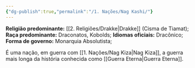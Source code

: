 ```yaml
---
{"dg-publish":true,"permalink":"/1. Nações/Nag Kashi/"}
---
```


 __Religião predominante:__ [[2. Religiões/Drakke\|Drakke]] (Cisma de Tiamat);
 __Raça predominante:__ Draconatos, Kobolds;
 __Idiomas oficiais:__ Dracônico;
 __Forma de governo:__ Monarquia Absolutista;

É uma nação, em guerra com [[1. Nações/Nag Kiza\|Nag Kiza]], a guerra mais longa da história conhecida como [[Guerra Eterna\|Guerra Eterna]]. 